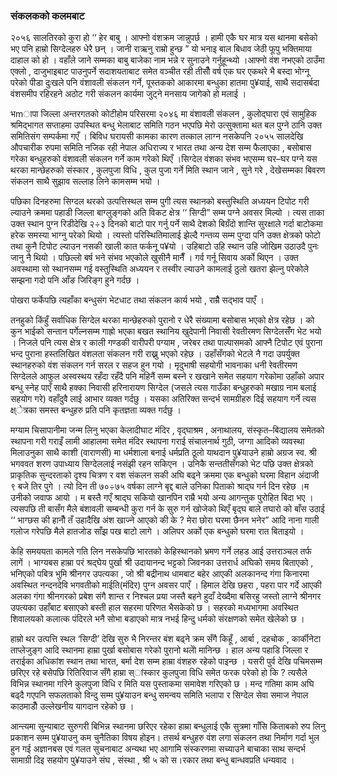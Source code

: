 ### संकलकको कलमबाट

२०५६ सालतिरको कुरा हो ‘‘ हेर बाबु । आफ्नो वंशक्रम जान्नुपर्छ । हामी एकै घर मात्र यस थानमा बसेको भए पनि हाम्रो सिग्देलहरु धेरै छन् । जानी राऋनु राम्रो हुन्छ ” यो भनाइ बाल बिधाव जेठी फूपु भक्तिमाया दाहाल को हो । वहाँले जाने सम्मका बाबु बाजेका नाम भन्ने र सुनाउने गर्नुहून्थ्यो ।आफ्नो वंश नभएको ठाउँमा एक्लो , दाजुभाइबाट पाउनुपर्ने सदाशयताबाट समेत वञ्चीत रही तीसौँ वर्ष एक घर एकथरे भै बस्दा भोग्नू परेको पीडा दुःखले पनि वंशावली संकलन गर्ने, पूस्तकको आकारमा बन्धुका हातमा पु¥याई, साथै सदासर्बदा वंशसमीप रहिरहने अठोट गरी संकलन कार्यमा जुट्ने मनसाय जागेको हो मलाई ।

भmापा जिल्ला अन्तरगतको कोटीहोम परिसरमा २०४६ मा वंशावली संकलन , कुलोद्घारा एवं सामुहिक श्रमिद्भागत सप्ताहमा उपस्थित बन्धु भेलाबाट समिति गठन भएपछि मेरो उत्सुक्तामा थत बल पुग्ने ठानि उक्त समितिसंग सम्पर्कमा गएँ । बिविध घरायसी कामका कारण तत्काल लाग्न नसकेपनि २०५५ सालदेखि औपचारीक रुपमा समिति नजिक रही नेपाल अधिराज्य र भारत तथा अन्य देश सम्म फैलाएका , बसोबास गरेका बन्धुहरुको वंशावली संकलन गर्ने काम गरेको थिएँ ।सिग्देल वंशका संभव भएसम्म घर–घर पग्ने यस थरका मान्छेहरुको संस्कार , कुलपुजा विधि , कुल पुजा गर्ने मिति स्थान जाने , सुने गरे , देखेसम्मका बिवरण संकलन साथै सुझाव सल्लाह लिने कामसम्म भयो ।

पछिका दिनहरुमा सिग्दल थरको उत्पत्तिस्थल सम्म पुगी त्यस स्थानको बस्तुस्थिति अध्ययन टिपोट गरी ल्याउने क्रममा पहाडी जिल्ला बाग्लुङ्गको अति विकट क्षेत्र ‘‘ सिग्दी” सम्म पग्ने अवसर मिल्यो । त्यस ताका उक्त स्थान पुग्न रिडीदेखि २÷३ दिनको बाटो पार गर्नु पर्ने साथै देशको बिग्रँदो शान्ति सुरक्षाले गर्दा बाटोकमा हरेक समस्या भाग्नु परेको थियो । त्यस्तो परिस्थितिमालाई झेल्दै गन्तव्य सम्म पुग्दा पनि उक्त क्षेत्रको फोटो तथा कुनै टिपोट ल्याउन नसकी खाली कात फर्कनू प¥यो । उहिबाटो उहि स्थान उहि जोखिम उठाउदै पुनः जानु नै थियो । पछिल्लो बर्ष भने संभव भएकोले खुसीनै मानैँ । गर्व गर्नू सिवाय अर्को थिएन । उक्त अवस्थामा सो स्थानसम्म गई वस्तुस्थिति अध्ययन र तस्वीर ल्याउने कामलाई ठुलो खतरा झेल्नु परेकोले सम्झना गदो पनि आँङ जिरिङ्ग हुने गर्दछ ।

पोखरा फर्केपछि त्यहाँका बन्धुसंग भेटधाट तथा संकलन कार्य भयो , राम्रैै सद्भाव पाएँ ।

तनहुको किंहुँ सर्वाधिक सिग्देल थरका मान्छेहरुको पुरानो र धेरै संख्यामा बसोबास भएको क्षेत्र रहेछ । को कुन भाईको सन्तान पर्गेल्नसम्म गाह्रो भएका बखत स्थानिय खुदेपानी निवासी रेवतीरमण सिग्देलसँँग भेट भयो । निजले पनि त्यस क्षेत्र र काली गण्डकी वारीपरी पग्याम , जरेबर तथा पाल्पासमको आफ्नै टिपोट एवं पुराना भन्द पुराना हस्तलिखित वंशलता संकलन गरी राख्नु भएको रहेछ । उहाँसँगको भेटले नै गदा उपर्युक्त स्थानहरुको वंश संकलन गर्न सरल र सहज हुन गयो । मृदुभाषी सहयोगी भावनाका धनी रेवतीरमण सिग्देलले आफुल अस्वस्थय रहँदा रहँदै पनि महिनैं सम्म बस्ने र खखाने समेत सहयाग गरेकोमा उहाँको अपार बन्धु स्नेह पाएँ साथै हक्का निवासी हरिनारायण सिग्देल (जसले त्यस गाउँका बन्धुहरुको मखाग्र नाम बलाई सहयोग गरे) वहाँदुवै लाई आभार व्यक्त गर्दछु । यसका अतिरिक्त सन्दर्भ सामग्रीहरु दिई सहयाग गर्ने त्यस क्ष्ेत्रका समस्त बन्धुहरु प्रति पनि कृतज्ञता व्यक्त गर्दछु ।

मग्याम चिसापानीमा जन्म लिनु भएका केलादीघाट मंदिर , वृद्घाश्रम , अनाथालय, संस्कृत–बिद्यालय समेतको स्थापना गरी गराइँ लामी आहालमा समेत मंदिर स्थापना गराई संचालनार्थ गुठी,  जग्गा आदिको व्यवस्था मिलाउनुका साथै काशी (वाराणसी) मा धर्मशाला बनाई धर्मप्रति ठूलो याथदान पु¥याउने हाम्रो अग्रज स्व. श्री भगववत शरण उपाध्याय सिग्देललाई नसंझी रहन सकिएन । उनिकै सन्ततीसँगको भेट पछि उक्त क्षेत्रको प्राकृतिक सुन्दरताको दृश्य चित्रण र वश संकलन सकी अघि बढ्ने क्रममा एक बन्धुको घरमा विहान अंदाजी ९ बजे तिर  पुगे । त्यो दिन ती ७०÷७५ वर्षका लाग्ने बृद्द बाले उनिका पिताको श्राद्घ गर्न दिन रहेछ ।म उनीको जवाफ आयो । म बस्तै गएँ श्राद्घ सकियो खानपिन राम्रै भयो अन्य आगन्तुक पुरोहित बिदा भए । त्यसपछि ती बासँग मैले बंशावली सम्बन्धी कुरा गर्न के सुरु गर्न खोजेको थिएँ बृद्घ बाले तघारो को बाँस उठाई ‘‘ भाग्छस की हानौँ तँ उहादैखि अंश खाज्ने आएको की के ? मेरा छोरा घरमा छैनन भनेर” आदि नाना गाली गलोज गरेपछि मैले हातजोड साँझ पख बाटो लागे । अलिपर अर्को एक बन्धुको घरमा रात बिताइयो ।

केहि समययता कामले गति लिन नसकेपछि भारतको केहिस्थानको भ्रमण गर्ने लहड आई उत्तराञ्चल तर्फ लागें । भाग्यबस हाम्रा परं श्रद्घेय पुर्खा श्री उदायानन्द भट्टको जिवनका उत्तरार्ध अघिको समय बिताएको , भनिएको पबित्र भुमि श्रीनगर उपत्यका , जो श्री बद्रीनाथ धामबाट बहेर आएकी अलकानन्द गंगा किनारमा अवस्थित  नन्दनदेवि भगवतीको माईति(मंदिर) पुग्न अवसर पाएँ । हिमाल देखि छहरा , पहरा पार गर्दे आएकी अलका गंगा श्रीनगरको प्रबेश संगै शान्त र निश्चल प्रया जस्तै बहने हुदाँ देख्दैमा बसिरहु जस्तो लाग्ने श्रीनगर उपत्यका उहाँबाट बसाएको बस्ती हाल सहरमा परिणत भैसकेको  छ । सहरको मध्यभागमा अवस्थित शिवालयको कलात्क पंदिरले भनै सोभा बडाएको मात्र नभई हिन्दु धर्मको संरक्षणको समेत खेलेको छ ।

हाम्रो थर उत्पत्ति स्थल ‘सिग्दी’ देखि सुरु भै निरन्तर बंश बढ्ने क्रम सँगै किहूँ , आर्बा , दहचोक , कार्कीनेटा  ताप्लेजुङ्ग आदि स्थानमा हाम्रा पुर्खा बसोबास गरेको पुरानो थलोे मानिन्छ । हाल अन्य पहाडि जिल्ला र तराईका अधिकांश स्थान तथा भारत, बर्मा देश सम्म हाम्रा वंशहरु रहेको पाइन्छ । यसरी पुर्व देखि पचिमसम्म छरिएर रहे  बसेपछि रितिरिवाज सँगै हाम्रा स्ांस्कार कुलपुजा विधि समेत फरक परेको हो कि ?
       त्यसैले विभिन्न स्थानमा गरिने कुलपुजा विधि र मिति यस पुस्ताकमा समावेश गरिएको छ ।
मन्द गतिमा काम अघि बढ्दै गएपनि सफलताको विन्दु सम्म पु¥याउन  बन्धु समन्वय समिति भलापा र सिग्देल सेवा समाज नेपाल काठमाडौँ उल्लेखनीय यागदान रहेको छ ।

आन्त्यमा सुन्याबाट सुरुगरी बिभिन्न स्थानमा छरिएर रहेका हाम्रा बन्धुलाई एकै सुत्रमा गाँसि किताबको रुप लिनु प्रकाशन सम्म पु¥याउनु कम चुनैतिका विषय होइन। तसर्थ बन्धुहरु वंश लगा संकलन तथा निर्माण गर्दा भुल हुन गई अज्ञानबस एवं गलत सुचनाबाट अन्यथा भए आगामि संस्करणमा सच्याउने बाचाका साथ सन्दर्भ सामाग्री दिइ सहयोग पु¥याउने  संघ , संस्था , श्री ५ को स।रकार तथा बन्धु बान्धवप्रति धन्यवाद ।















